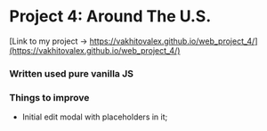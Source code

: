 # Project 4: Around The U.S.

[Link to my project -> https://vakhitovalex.github.io/web_project_4/](https://vakhitovalex.github.io/web_project_4/)

### Written used pure vanilla JS
### Things to improve 
* Initial edit modal with placeholders in it;

